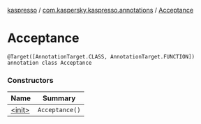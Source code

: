[kaspresso](../../index.md) / [com.kaspersky.kaspresso.annotations](../index.md) / [Acceptance](./index.md)

# Acceptance

`@Target([AnnotationTarget.CLASS, AnnotationTarget.FUNCTION]) annotation class Acceptance`

### Constructors

| Name | Summary |
|---|---|
| [&lt;init&gt;](-init-.md) | `Acceptance()` |

